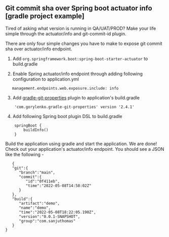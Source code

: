 ## Git commit sha over Spring boot actuator info [gradle project example]

Tired of asking what version is running in QA/UAT/PROD? Make your life simple through the actuator/info and git-commit-id plugin.

There are only four simple changes you have to make to expose git commit sha over actuator/info endpoint.

1. Add ```org.springframework.boot:spring-boot-starter-actuator``` to build.gradle
   
2. Enable Spring actuator/info endpoint through adding following configuration to application.yml

```
   management.endpoints.web.exposure.include: info
```

3. Add [gradle-git-properties](https://plugins.gradle.org/plugin/com.gorylenko.gradle-git-properties) plugin to application's build.gradle

```
    'com.gorylenko.gradle-git-properties' version '2.4.1'
```

4. Add following Spring boot plugin DSL to build.gradle

```
    springBoot {
	    buildInfo()
    }
```

Build the application using gradle and start the application. We are done! Check out your application's actuator/info endpoint. You should see a JSON like the following -

```
   {
   "git":{
      "branch":"main",
      "commit":{
         "id":"0f411eb",
         "time":"2022-05-08T14:58:02Z"
      }
   },
   "build":{
      "artifact":"demo",
      "name":"demo",
      "time":"2022-05-08T18:22:05.190Z",
      "version":"0.0.1-SNAPSHOT",
      "group":"com.sanjuthomas"
   }
}
```

